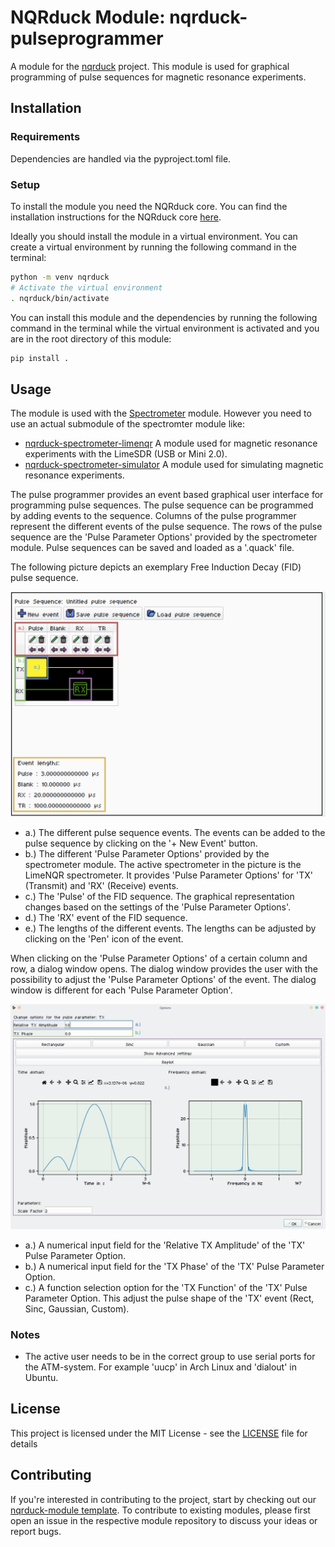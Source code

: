 # NQRduck Module: nqrduck-pulseprogrammer

A module for the [nqrduck](https://github.com/nqrduck/nqrduck) project. This module is used for graphical programming of pulse sequences for magnetic resonance experiments.

## Installation

### Requirements
Dependencies are handled via the pyproject.toml file.

### Setup
To install the module you need the NQRduck core. You can find the installation instructions for the NQRduck core [here](https://github.com/nqrduck/nqrduck).

Ideally you should install the module in a virtual environment. You can create a virtual environment by running the following command in the terminal:
```bash
python -m venv nqrduck
# Activate the virtual environment
. nqrduck/bin/activate
```

You can install this module and the dependencies by running the following command in the terminal while the virtual environment is activated and you are in the root directory of this module:
```bash
pip install .
```

## Usage
The module is used with the [Spectrometer](https://github.com/nqrduck/nqrduck-spectrometer) module. However you need to use an actual submodule of the spectromter module like:

- [nqrduck-spectrometer-limenqr](https://github.com/nqrduck/nqrduck-spectrometer-limenqr) A module used for magnetic resonance experiments with the LimeSDR (USB or Mini 2.0).
- [nqrduck-spectrometer-simulator](https://github.com/nqrduck/nqrduck-spectrometer-simulator) A module used for simulating magnetic resonance experiments.

The pulse programmer provides an event based graphical user interface for programming pulse sequences. The pulse sequence can be programmed by adding events to the sequence. Columns of the pulse programmer represent the different events of the pulse sequence. The rows of the pulse sequence are the 'Pulse Parameter Options' provided by the spectrometer module. Pulse sequences can be saved and loaded as a '.quack' file.

The following picture depicts an exemplary Free Induction Decay (FID) pulse sequence.

<img src="docs/img/pulseprogrammer_labeled.png" alt="drawing" width="800">

- a.) The different pulse sequence events. The events can be added to the pulse sequence by clicking on the '+ New Event' button.
- b.) The different 'Pulse Parameter Options' provided by the spectrometer module. The active spectrometer in the picture is the LimeNQR spectrometer. It provides 'Pulse Parameter Options' for 'TX' (Transmit) and 'RX' (Receive) events.
- c.) The 'Pulse' of the FID sequence. The graphical representation changes based on the settings of the 'Pulse Parameter Options'.
- d.) The 'RX' event of the FID sequence.
- e.) The lengths of the different events. The lengths can be adjusted by clicking on the 'Pen' icon of the event.

When clicking on the 'Pulse Parameter Options' of a certain column and row, a dialog window opens. The dialog window provides the user with the possibility to adjust the 'Pulse Parameter Options' of the event. The dialog window is different for each 'Pulse Parameter Option'.

<img src="docs/img/pulseprogrammer_tx_labeled.png" alt="drawing" width="800">

- a.) A numerical input field for the 'Relative TX Amplitude' of the 'TX' Pulse Parameter Option.
- b.) A numerical input field for the 'TX Phase' of the 'TX' Pulse Parameter Option.
- c.) A function selection option for the 'TX Function' of the 'TX' Pulse Parameter Option. This adjust the pulse shape of the 'TX' event (Rect, Sinc, Gaussian, Custom).

### Notes
- The active user needs to be in the correct group to use serial ports for the ATM-system. For example 'uucp' in Arch Linux and 'dialout' in Ubuntu.

## License
This project is licensed under the MIT License - see the [LICENSE](LICENSE) file for details

## Contributing
If you're interested in contributing to the project, start by checking out our [nqrduck-module template](https://github.com/nqrduck/nqrduck-module). To contribute to existing modules, please first open an issue in the respective module repository to discuss your ideas or report bugs.

